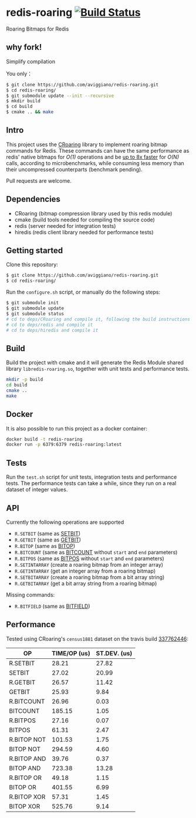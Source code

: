 redis-roaring [![Build Status](https://travis-ci.org/aviggiano/redis-roaring.svg?branch=master)](https://travis-ci.org/aviggiano/redis-roaring)
===========
Roaring Bitmaps for Redis

## why fork!
Simplify compilation

You only：

```bash
$ git clone https://github.com/aviggiano/redis-roaring.git
$ cd redis-roaring/
$ git submodule update --init --recursive
$ mkdir build
$ cd build
$ cmake .. && make
```

## Intro

This project uses the [CRoaring](https://github.com/RoaringBitmap/CRoaring) library to implement roaring bitmap commands for Redis.
These commands can have the same performance as redis' native bitmaps for *O(1)* operations and be [up to 8x faster](#performance) for *O(N)*
calls, according to microbenchmarks, while consuming less memory than their uncompressed counterparts (benchmark pending).

Pull requests are welcome.

## Dependencies

- CRoaring (bitmap compression library used by this redis module)
- cmake (build tools needed for compiling the source code)
- redis (server needed for integration tests)
- hiredis (redis client library needed for performance tests)

## Getting started

Clone this repository:

```bash
$ git clone https://github.com/aviggiano/redis-roaring.git
$ cd redis-roaring/
```

Run the `configure.sh` script, or manually do the following steps:

```bash
$ git submodule init
$ git submodule update
$ git submodule status
# cd to deps/CRoaring and compile it, following the build instructions on their repository
# cd to deps/redis and compile it
# cd to deps/hiredis and compile it
```

## Build

Build the project with cmake and it will generate the Redis Module shared library `libredis-roaring.so`, together with unit tests and performance tests.

```bash
mkdir -p build
cd build
cmake ..
make
```

## Docker

It is also possible to run this project as a docker container:

```bash
docker build -t redis-roaring
docker run -p 6379:6379 redis-roaring:latest
```

## Tests

Run the `test.sh` script for unit tests, integration tests and performance tests.
The performance tests can take a while, since they run on a real dataset of integer values.

## API

Currently the following operations are supported

- `R.SETBIT` (same as [SETBIT](https://redis.io/commands/setbit))
- `R.GETBIT` (same as [GETBIT](https://redis.io/commands/getbit))
- `R.BITOP` (same as [BITOP](https://redis.io/commands/bitop))
- `R.BITCOUNT` (same as [BITCOUNT](https://redis.io/commands/bitcount) without `start` and `end` parameters)
- `R.BITPOS` (same as [BITPOS](https://redis.io/commands/bitpos) without `start` and `end` parameters)
- `R.SETINTARRAY` (create a roaring bitmap from an integer array)
- `R.GETINTARRAY` (get an integer array from a roaring bitmap)
- `R.SETBITARRAY` (create a roaring bitmap from a bit array string)
- `R.GETBITARRAY` (get a bit array string from a roaring bitmap)

Missing commands:

- `R.BITFIELD` (same as [BITFIELD](https://redis.io/commands/bitfield))

## Performance

Tested using CRoaring's `census1881` dataset on the travis build [337762446](https://travis-ci.org/aviggiano/redis-roaring/builds/337762446):

|           OP | TIME/OP (us) | ST.DEV. (us) |
| ------------ | ------------ | ------------ |
|     R.SETBIT |        28.21 |        27.82 |
|       SETBIT |        27.02 |        20.99 |
|     R.GETBIT |        26.57 |        11.42 |
|       GETBIT |        25.93 |         9.84 |
|   R.BITCOUNT |        26.96 |         0.03 |
|     BITCOUNT |       185.15 |         1.05 |
|     R.BITPOS |        27.16 |         0.07 |
|       BITPOS |        61.31 |         2.47 |
|  R.BITOP NOT |       101.53 |         1.75 |
|    BITOP NOT |       294.59 |         4.60 |
|  R.BITOP AND |        39.76 |         0.37 |
|    BITOP AND |       723.38 |        13.28 |
|   R.BITOP OR |        49.18 |         1.15 |
|     BITOP OR |       401.55 |         6.99 |
|  R.BITOP XOR |        57.31 |         1.45 |
|    BITOP XOR |       525.76 |         9.14 |
